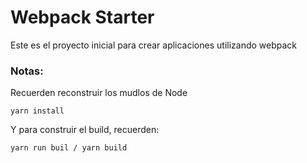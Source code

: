 # Webpack Starter

Este es el proyecto inicial para crear aplicaciones utilizando webpack

### Notas:
Recuerden reconstruir los mudlos de Node
```
yarn install
```

Y para construir el build, recuerden:
```
yarn run buil / yarn build
```